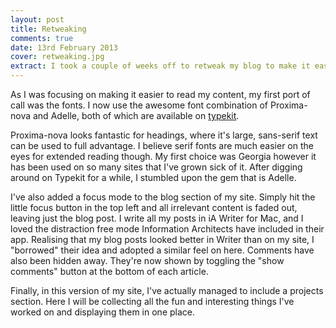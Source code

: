 ```yaml
---
layout: post
title: Retweaking
comments: true
date: 13rd February 2013
cover: retweaking.jpg
extract: I took a couple of weeks off to retweak my blog to make it easier to consume content.
---
```


As I was focusing on making it easier to read my content, my first port of call was the fonts. I now use the awesome font combination of Proxima-nova and Adelle, both of which are available on [typekit](http://typekit.com). 

Proxima-nova looks fantastic for headings, where it's large, sans-serif text can be used to full advantage. I believe serif fonts are much easier on the eyes for extended reading though. My first choice was Georgia however it has been used on so many sites that I've grown sick of it. After digging around on Typekit for a while, I stumbled upon the gem that is Adelle.

I've also added a focus mode to the blog section of my site. Simply hit the little focus button in the top left and all irrelevant content is faded out, leaving just the blog post. I write all my posts in iA Writer for Mac, and I loved the distraction free mode Information Architects have included in their app. Realising that my blog posts looked better in Writer than on my site, I "borrowed" their idea and adopted a similar feel on here. Comments have also been hidden away. They're now shown by toggling the "show comments" button at the bottom of each article. 

Finally, in this version of my site, I've actually managed to include a projects section. Here I will be collecting all the fun and interesting things I've worked on and displaying them in one place.